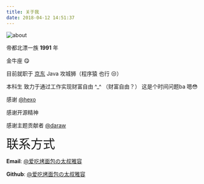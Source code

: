 ```yaml
---
title: 关于我
date: 2018-04-12 14:51:37
---
```








![about](/images/about.jpg)


帝都北漂一族 **1991** 年

金牛座  😋

目前就职于 [京东](https://jd.com) Java 攻城狮（程序猿 也行 😒）

本科生 致力于通过工作实现财富自由 ^_^ （财富自由？） 这是个时间问题ba 嗯😳

感谢 [@hexo](https://hexo.io) 

感谢开源精神 

感谢主题贡献者 [@daraw](https://blog.daraw.cn/)



<font size=6>联系方式</font>

**Email**:  <a href="mailto:ray315@qq.com">@爱吃烤面包の太叔雅容</a>

**Github**: [@爱吃烤面包の太叔雅容](https://github.com/wanglei-github)